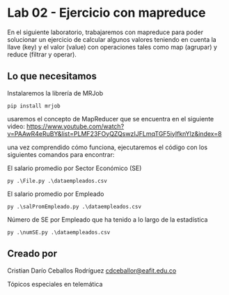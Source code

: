 # Lab 02 - Ejercicio con mapreduce 

En el siguiente laboratorio, trabajaremos con mapreduce para poder solucionar un ejercicio de calcular algunos valores teniendo en cuenta la llave (key) y el valor (value) con operaciones tales como map (agrupar) y reduce (filtrar y operar).

## Lo que necesitamos

Instalaremos la librería de MRJob

```
pip install mrjob
```

usaremos el concepto de MapReducer que se encuentra en el siguiente video:
https://www.youtube.com/watch?v=PAAwR4eRuBY&list=PLMF23FOyQZQswzIJFLmqTGF5iyIfknYlz&index=8

una vez comprendido cómo funciona, ejecutaremos el código con los siguientes comandos para encontrar:

El salario promedio por Sector Económico (SE)

```
py .\File.py .\dataempleados.csv 
```

El salario promedio por Empleado

```
py .\salPromEmpleado.py .\dataempleados.csv
```

Número de SE por Empleado que ha tenido a lo largo de la estadística
```
py .\numSE.py .\dataempleados.csv
```
## Creado por
Cristian Darío Ceballos Rodríguez
cdceballor@eafit.edu.co

Tópicos especiales en telemática
